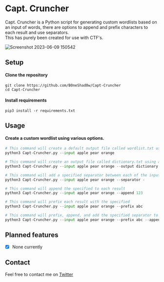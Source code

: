 # Capt. Cruncher
Capt. Cruncher is a Python script for generating custom wordlists based on an input of words, there are options to append and prefix characters to each result and use separators. \
This has purely been created for use with CTF's.

![Screenshot 2023-06-09 150542](https://github.com/B0neShAd0w/Capt-Cruncher/assets/117080369/976e8506-02f0-41d7-abda-6993b6cdc04e)

## Setup

#### Clone the repository
```shell
git clone https://github.com/B0neShad0w/Capt-Cruncher
cd Capt-Cruncher
```

#### Install requirements
```shell
pip3 install -r requirements.txt
```

## Usage

#### Create a custom wordlist using various options.

```python
# This command will create a default output file called wordlist.txt using all permutations of the input words
python3 Capt-Cruncher.py --input apple pear orange

# This command will create an output file called dictionary.txt using all permutations of the input words
python3 Capt-Cruncher.py --input apple pear orange --output dictionary.txt

# This command will add a specified separator between each of the input words
python3 Capt-Cruncher.py --input apple pear orange --separator -

# This command will append the specified to each result
python3 Capt-Cruncher.py --input apple pear orange --append 123

# This command will prefix each result with the specified
python3 Capt-Cruncher.py --input apple pear orange --prefix abc

# This command will prefix, append, and add the specified separator to each result and output to a file called my_wordlist.txt
python3 Capt-Cruncher.py --input apple pear orange --prefix abc --append 123! --separator _ --output my_wordlist.txt
```

## Planned features

- [X] None currently

## Contact
Feel free to contact me on <a href="https://twitter.com/B0neShad0w">Twitter</a>

